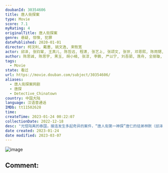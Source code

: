```yaml
---
doubanId: 30354606
title: 唐人街探案
type: Movie
score: 7.1
myRating: 4
originalTitle: 唐人街探案
genre: 悬疑, 惊悚, 犯罪
datePublished: 2020-01-01
director: 柯汶利, 戴墨, 姚文逸, 来牧宽
actor: 邱泽, 张钧甯, 王真儿, 陈哲远, 程潇, 张艺上, 张颂文, 张世, 邓恩熙, 陈雨锶, 马伯骞, 李明轩, 崔雨鑫, 高叶, 黄恺杰, 戴墨, 马浴柯, 张国柱, 张睿家, 黄健玮, 施名帅, 高英轩, 丁春诚, 王可元, 叶熙祺, 索朗美淇, 谢闻轩, 汪飏, 张经伟, 田宜峰, 王宝强, 刘昊然, 肖央, 尚语贤, 胡连馨, 李朝平, 赵欣, 陈芊桦
author: 陈思诚, 陈思宇, 黑玉, 胡小楠, 张淳, 李鹏, 严以宁, 刘吾驷, 莲舟, 全丽璇, 徐子豪, 杨木子, 余弋
tags:
  - Movie
state: 看过
url: https://movie.douban.com/subject/30354606/
aliases:
  - 唐人街探案网剧
  - 唐探
  - Detective_Chinatown
country: 中国大陆
language: 汉语普通话
IMDb: tt11502628
time: 
createTime: 2023-01-24 00:22:07
collectionDate: 2022-12-18
desc: "光怪陆离的泰国，接连发生多起奇异的案件，“唐人街第一神探”唐仁的徒弟林默（邱泽饰）,野田昊的弟弟野田昊二（陈哲远饰），纷纷陷入探案的谜团之中……死者妻子IVY（张钧甯饰）、酒吧歌手阿温（王真儿..."
date created: 2023-01-24
date modified: 2023-03-07
---
```


![image](p2579393076.jpg)

Comment:
---
